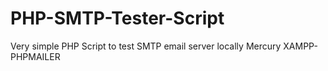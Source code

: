 # PHP-SMTP-Tester-Script
Very simple PHP Script to test SMTP email server locally Mercury XAMPP- PHPMAILER
